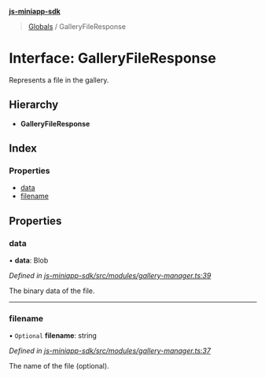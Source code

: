 **[js-miniapp-sdk](../README.md)**

> [Globals](../README.md) / GalleryFileResponse

# Interface: GalleryFileResponse

Represents a file in the gallery.

## Hierarchy

* **GalleryFileResponse**

## Index

### Properties

* [data](galleryfileresponse.md#data)
* [filename](galleryfileresponse.md#filename)

## Properties

### data

•  **data**: Blob

*Defined in [js-miniapp-sdk/src/modules/gallery-manager.ts:39](https://github.com/rakutentech/js-miniapp/blob/b0ef4a6/js-miniapp-sdk/src/modules/gallery-manager.ts#L39)*

The binary data of the file.

___

### filename

• `Optional` **filename**: string

*Defined in [js-miniapp-sdk/src/modules/gallery-manager.ts:37](https://github.com/rakutentech/js-miniapp/blob/b0ef4a6/js-miniapp-sdk/src/modules/gallery-manager.ts#L37)*

The name of the file (optional).
